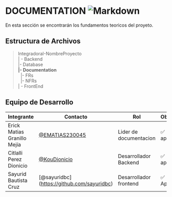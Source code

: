 # DOCUMENTATION ![  Markdown ]( https://img.shields.io/badge/Markdown-000000?style=for-the-badge&logo=markdown&logoColor=white )


En esta sección se encontrarán los fundamentos teoricos del proyeto.

## Estructura de Archivos

> IntegradoraI-NombreProyecto<br>
> | - Backend <br>
> |- Database<br>
> **|- Documentation**<br>
> &nbsp;&nbsp;|- FRs<br>
> &nbsp;&nbsp;|- NFRs<br>
> | - FrontEnd

## Equipo de Desarrollo

| Integrante | Contacto | Rol | Observaciones |
| ------------ | -------- | --- | --- |
| Erick Matias Granillo Mejía | [@EMATIAS230045](https://github.com/EMATIAS230045) | Lider de documentacion | ✅ Revisado y aprobado. |
| Citlalli Perez Dionicio | [@KouDionicio](https://github.com/KouDionicio) | Desarrollador Backend | ✅ Revisado y aprobado. |
| Sayurid Bautista Cruz| [@sayuridbc] (https://github.com/sayuridbc) | Desarrollador frontend | ✅ Revisado y Aprobado |